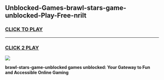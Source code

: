 
## Unblocked-Games-brawl-stars-game-unblocked-Play-Free-nrilt
<h3>
<a href="https://premium76.site?title=brawl-stars-game-unblocked&ref=18A">CLICK TO PLAY</a></h3>
<hr>

<h3>
<a href="https://premium76.site?title=brawl-stars-game-unblocked&ref=18A">CLICK 2 PLAY</a>
  
</h3>

<a href="https://premium76.site?title=brawl-stars-game-unblocked&ref=18A"><img src="https://clearcache.store/games.png"></a>


**brawl-stars-game-unblocked games unblocked: Your Gateway to Fun and Accessible Online Gaming**
